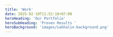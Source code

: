 ```yaml
---
title: 'Work'
date: 2025-02-10T11:52:18+07:00
heroHeading: 'Our Portfolio'
heroSubHeading: 'Proven Results '
heroBackground: 'images/sakhalin-background.png'
---
```

